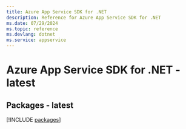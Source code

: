 ```yaml
---
title: Azure App Service SDK for .NET
description: Reference for Azure App Service SDK for .NET
ms.date: 07/29/2024
ms.topic: reference
ms.devlang: dotnet
ms.service: appservice
---
```

# Azure App Service SDK for .NET - latest
## Packages - latest
[!INCLUDE [packages](app-service-index.md)]